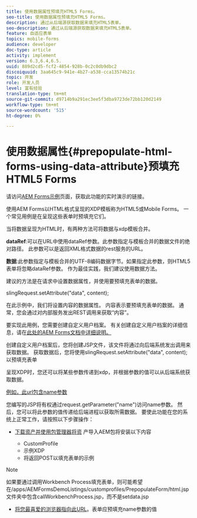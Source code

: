 ```yaml
---
title: 使用数据属性预填充HTML5 Forms。
seo-title: 使用数据属性预填充HTML5 Forms。
description: 通过从后端源获取数据来填充HTML5表单。
seo-description: 通过从后端源获取数据来填充HTML5表单。
feature: 自适应表单
topics: mobile-forms
audience: developer
doc-type: article
activity: implement
version: 6.3,6.4,6.5.
uuid: 889d2cd5-fcf2-4854-928b-0c2c0db9dbc2
discoiquuid: 3aa645c9-941e-4b27-a538-cca13574b21c
topic: 开发
role: 开发人员
level: 富有经验
translation-type: tm+mt
source-git-commit: d9714b9a291ec3ee5f3dba9723de72bb120d2149
workflow-type: tm+mt
source-wordcount: '515'
ht-degree: 0%

---
```



# 使用数据属性{#prepopulate-html-forms-using-data-attribute}预填充HTML5 Forms

请访问[AEM Forms示例](https://forms.enablementadobe.com/content/samples/samples.html?query=0)页面，获取此功能的实时演示的链接。

使用AEM Forms以HTML格式呈现的XDP模板称为HTML5或Mobile Forms。 一个常见用例是在呈现这些表单时预填充它们。

当将数据呈现为HTML时，有两种方法可将数据与xdp模板合并。

**dataRef**:可以在URL中使用dataRef参数。此参数指定与模板合并的数据文件的绝对路径。 此参数可以是返回XML格式数据的rest服务的URL。

**数据**:此参数指定与模板合并的UTF-8编码数据字节。如果指定此参数，则HTML5表单将忽略dataRef参数。 作为最佳实践，我们建议使用数据方法。

建议的方法是在请求中设置数据属性，并使用要预填充表单的数据。

slingRequest.setAttribute(&quot;data&quot;, content);

在此示例中，我们将设置内容的数据属性。 内容表示要预填充表单的数据。 通常，您会通过对内部服务发出REST调用来获取“内容”。

要实现此用例，您需要创建自定义用户档案。 有关创建自定义用户档案的详细信息，请在[此处的AEM Forms文档中详细说明。](https://helpx.adobe.com/aem-forms/6/html5-forms/custom-profile.html)

创建自定义用户档案后，您将创建JSP文件，该文件将通过向后端系统发出调用来获取数据。 获取数据后，您将使用slingRequest.setAttribute(&quot;data&quot;, content);以预填充表单

呈现XDP时，您还可以将某些参数传递到xdp，并根据参数的值可以从后端系统获取数据。

[例如，此url包含name参数](http://localhost:4502/content/dam/formsanddocuments/PrepopulateMobileForm.xdp/jcr:content?name=john)

您编写的JSP将有权通过request.getParameter(&quot;name&quot;)访问name参数。 然后，您可以将此参数的值传递给后端进程以获取所需数据。
要使此功能在您的系统上正常工作，请按照以下步骤操作：

* [下载资产并使用包管理器将资](assets/prepopulatemobileform.zip)
产导入AEM包将安装以下内容

   * CustomProfile
   * 示例XDP
   * 将返回POST以填充表单的示例

>[!NOTE]
>
>如果要通过调用Workbench Process填充表单，则可能希望在/apps/AEMFormsDemoListings/customprofiles/PrepopulateForm/html.jsp文件夹中包含callWorkbenchProcess.jsp，而不是setdata.jsp

* [将您最喜爱的浏览器指向此URL](http://localhost:4502/content/dam/formsanddocuments/PrepopulateMobileForm.xdp/jcr:content?name=Adobe%20Systems)。表单应预填充name参数的值
